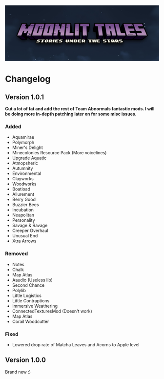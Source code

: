 <a href="https://github.com/Lost-Outpost/moonlit-tales/blob/main/README.md"><img src="images/banner.jpg" target="_blank"></a>

# Changelog

## Version 1.0.1

**Cut a lot of fat and add the rest of Team Abnormals fantastic mods. I will be doing more in-depth patching later on for some misc issues.**

### Added
+ Aquamirae
+ Polymorph
+ Miner's Delight
+ Minecolonies Resource Pack (More voicelines)
+ Upgrade Aquatic
+ Atmopsheric
+ Autumnity
+ Environmental
+ Clayworks
+ Woodworks
+ Boatload
+ Allurement
+ Berry Good
+ Buzzier Bees
+ Incubation
+ Neapolitan
+ Personality
+ Savage & Ravage
+ Creeper Overhaul
+ Unusual End
+ Xtra Arrows

### Removed
+ Notes
+ Chalk
+ Map Atlas
+ Aaudio (Useless lib)
+ Second Chance
+ Polylib
+ Little Logistics
+ Little Contraptions
+ Immersive Weathering
+ ConnectedTexturesMod (Doesn't work)
+ Map Atlas
+ Corail Woodcutter

### Fixed
+ Lowered drop rate of Matcha Leaves and Acorns to Apple level

## Version 1.0.0
Brand new :)
